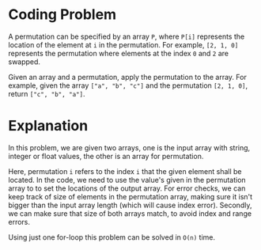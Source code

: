 # Coding Problem

A permutation can be specified by an array `P`, where `P[i]` represents the location of the element at `i` in the permutation. For example, `[2, 1, 0]` represents the permutation where elements at the index `0` and `2` are swapped.

Given an array and a permutation, apply the permutation to the array. For example, given the array `["a", "b", "c"]` and the permutation `[2, 1, 0]`, return `["c", "b", "a"]`.

# Explanation

In this problem, we are given two arrays, one is the input array with string, integer or float values, the other is an array for permutation. 

Here, permutation `i` refers to the index `i` that the given element shall be located. In the code, we need to use the value's given in the permutation array to to set the locations of the output array. For error checks, we can keep track of size of elements in the permutation array, making sure it isn't bigger than the input array length (which will cause index error). Secondly, we can make sure that size of both arrays match, to avoid index and range errors.

Using just one for-loop this problem can be solved in `O(n)` time.